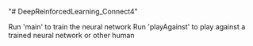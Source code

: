 "# DeepReinforcedLearning_Connect4" 

Run 'main' to train the neural network
Run 'playAgainst' to play against a trained neural network or other human